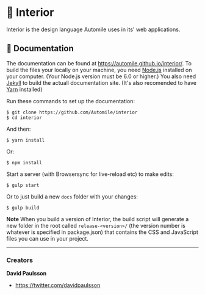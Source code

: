 # :car: Interior

Interior is the design language Automile uses in its' web applications.

## :notebook: Documentation

The documentation can be found at <https://automile.github.io/interior/>. To build the files your locally on your machine, you need [Node.js](https://nodejs.org/) installed on your computer. (Your Node.js version must be 6.0 or higher.) You also need [Jekyll](https://jekyllrb.com/) to build the actuall documentation site. (It's also recomended to have [Yarn](https://yarnpkg.com/) installed)

Run these commands to set up the documentation:

```
$ git clone https://github.com/Automile/interior
$ cd interior
```

And then:

```
$ yarn install
```

Or:

```
$ npm install
```

Start a server (with Browsersync for live-reload etc) to make edits:

```
$ gulp start
```

Or to just build a new `docs` folder with your changes:

```
$ gulp build
```

**Note** When you build a version of Interior, the build script will generate a new folder in the root called `release-<version>/` (the version number is whatever is specified in package.json) that contains the CSS and JavaScript files you can use in your project.

---

### Creators

**David Paulsson**

- <https://twitter.com/davidpaulsson>